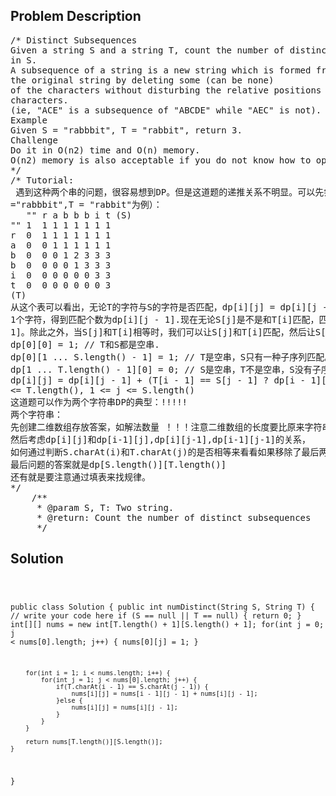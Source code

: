<!--
<style>
  body { font-family: Arial, sans-serif; }
  .container { max-width: 100%; margin: 0 auto; padding: 10px; }
  .comment-block { max-width: 30%; background-color: #f9f9f9; padding: 10px; border-left: 5px solid #ccc; overflow-wrap: break-word; white-space: pre-wrap; }
  .code-block { background-color: #f4f4f4; padding: 10px; border: 1px solid #ddd; overflow-wrap: break-word; white-space: pre-wrap; }
</style>
-->

<div class='container'>
<h2>Problem Description</h2>
<div class='comment-block'>
<pre>
/* Distinct Subsequences
Given a string S and a string T, count the number of distinct subsequences of T
in S.
A subsequence of a string is a new string which is formed from
the original string by deleting some (can be none)
of the characters without disturbing the relative positions of the remaining
characters.
(ie, "ACE" is a subsequence of "ABCDE" while "AEC" is not).
Example
Given S = "rabbbit", T = "rabbit", return 3.
Challenge
Do it in O(n2) time and O(n) memory.
O(n2) memory is also acceptable if you do not know how to optimize memory.
*/
/* Tutorial:
 遇到这种两个串的问题，很容易想到DP。但是这道题的递推关系不明显。可以先尝试做一个二维的表int[][] dp，用来记录匹配子序列的个数（以S
="rabbbit",T = "rabbit"为例）：
   "" r a b b b i t (S)
"" 1  1 1 1 1 1 1 1
r  0  1 1 1 1 1 1 1
a  0  0 1 1 1 1 1 1
b  0  0 0 1 2 3 3 3
b  0  0 0 0 1 3 3 3
i  0  0 0 0 0 0 3 3
t  0  0 0 0 0 0 0 3
(T)
从这个表可以看出，无论T的字符与S的字符是否匹配，dp[i][j] = dp[i][j - 1].就是说，假设S已经匹配了j -
1个字符，得到匹配个数为dp[i][j - 1].现在无论S[j]是不是和T[i]匹配，匹配的个数至少是dp[i][j -
1]。除此之外，当S[j]和T[i]相等时，我们可以让S[j]和T[i]匹配，然后让S[j - 1]和T[i - 1]去匹配。所以递推关系为：
dp[0][0] = 1; // T和S都是空串.
dp[0][1 ... S.length() - 1] = 1; // T是空串，S只有一种子序列匹配。
dp[1 ... T.length() - 1][0] = 0; // S是空串，T不是空串，S没有子序列匹配。
dp[i][j] = dp[i][j - 1] + (T[i - 1] == S[j - 1] ? dp[i - 1][j - 1] : 0).1 <= i
<= T.length(), 1 <= j <= S.length()
这道题可以作为两个字符串DP的典型：!!!!!
两个字符串：
先创建二维数组存放答案，如解法数量 ！！！注意二维数组的长度要比原来字符串长度+1，因为要考虑第一个位置是空字符串。
然后考虑dp[i][j]和dp[i-1][j],dp[i][j-1],dp[i-1][j-1]的关系，
如何通过判断S.charAt(i)和T.charAt(j)的是否相等来看看如果移除了最后两个字符，能不能把问题转化到子问题。
最后问题的答案就是dp[S.length()][T.length()]
还有就是要注意通过填表来找规律。
*/
    /**
     * @param S, T: Two string.
     * @return: Count the number of distinct subsequences
     */
</pre>
</div>

<h2>Solution</h2>
<div class='code-block'>
<pre><code class='language-java'>



public class Solution {
    public int numDistinct(String S, String T) {
        // write your code here
        if (S == null || T == null) {
            return 0;
        }
        int[][] nums = new int[T.length() + 1][S.length() + 1];
        for(int j = 0; j < nums[0].length; j++) {
            nums[0][j] = 1;
        }
        
        for(int i = 1; i < nums.length; i++) {
            for(int j = 1; j < nums[0].length; j++) {
                if(T.charAt(i - 1) == S.charAt(j - 1)) {
                    nums[i][j] = nums[i - 1][j - 1] + nums[i][j - 1];
                }else {
                    nums[i][j] = nums[i][j - 1];
                }
            }
        }
        
        return nums[T.length()][S.length()];
    }
}</code></pre>
</div>
</div>
